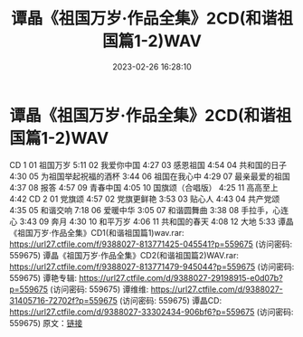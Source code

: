 ﻿---
title: 谭晶《祖国万岁·作品全集》2CD(和谐祖国篇1-2)WAV
date: 2023-02-26 16:28:10
categories: WAV车载音乐、镜像
tags: 华语中文
---
# 谭晶《祖国万岁·作品全集》2CD(和谐祖国篇1-2)WAV

CD 1
01 祖国万岁 5:11
02 我爱你中国 4:27
03 感恩祖国 4:54
04 共和国的日子 4:30
05 为祖国举起祝福的酒杯 3:44
06 祖国在我心中 4:29
07 最亲最爱的祖国 4:37
08 报答 4:57
09 青春中国 4:05
10 国旗颂（合唱版） 4:25
11 高高至上 4:42
CD 2
01 党旗颂 4:57
02 党旗更鲜艳 3:53
03 贴心人 4:43
04 共产党颂 4:35
05 和谐交响 7:18
06 爱暖中华 3:05
07 和谐圆舞曲 3:38
08 手拉手，心连心 3:43
09 奔月 4:30
10 和平万岁 4:06
11 共和国的春天 4:08
12 大地 5:33
谭晶《祖国万岁·作品全集》CD1(和谐祖国篇1)wav.rar: https://url27.ctfile.com/f/9388027-813771425-045541?p=559675
(访问密码: 559675)
谭晶《祖国万岁·作品全集》CD2(和谐祖国篇2)WAV.rar: https://url27.ctfile.com/f/9388027-813771479-945044?p=559675
(访问密码: 559675)
谭艳专辑: https://url27.ctfile.com/d/9388027-29198915-e0d07b?p=559675
(访问密码: 559675)
谭维维: https://url27.ctfile.com/d/9388027-31405716-72702f?p=559675
(访问密码: 559675)
谭晶CD: https://url27.ctfile.com/d/9388027-33302434-906bf6?p=559675
(访问密码: 559675)
原文：[链接](https://blog.sina.com.cn/s/blog_1647c7e76010310x9.html)